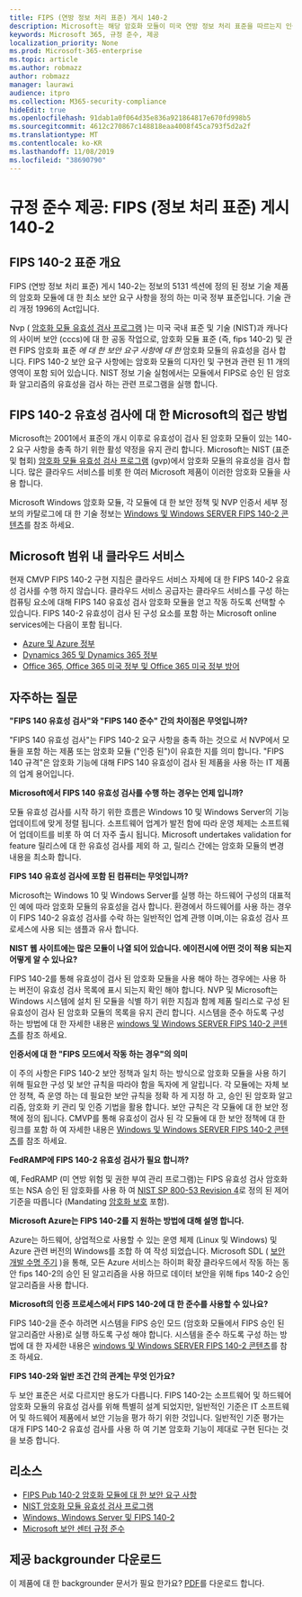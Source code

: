 ```yaml
---
title: FIPS (연방 정보 처리 표준) 게시 140-2
description: Microsoft는 해당 암호화 모듈이 미국 연방 정보 처리 표준을 따르는지 인증 합니다.
keywords: Microsoft 365, 규정 준수, 제공
localization_priority: None
ms.prod: Microsoft-365-enterprise
ms.topic: article
ms.author: robmazz
author: robmazz
manager: laurawi
audience: itpro
ms.collection: M365-security-compliance
hideEdit: true
ms.openlocfilehash: 91dab1a0f064d35e836a921864817e670fd998b5
ms.sourcegitcommit: 4612c270867c148818eaa4008f45ca793f5d2a2f
ms.translationtype: MT
ms.contentlocale: ko-KR
ms.lasthandoff: 11/08/2019
ms.locfileid: "38690790"
---
```

# <a name="compliance-offering-federal-information-processing-standard-fips-publication-140-2"></a>규정 준수 제공: FIPS (정보 처리 표준) 게시 140-2

## <a name="fips-140-2-standard-overview"></a>FIPS 140-2 표준 개요

FIPS (연방 정보 처리 표준) 게시 140-2는 정보의 5131 섹션에 정의 된 정보 기술 제품의 암호화 모듈에 대 한 최소 보안 요구 사항을 정의 하는 미국 정부 표준입니다. 기술 관리 개정 1996의 Act입니다.

Nvp ( [암호화 모듈 유효성 검사 프로그램](https://csrc.nist.gov/Projects/cryptographic-module-validation-program) )는 미국 국내 표준 및 기술 (NIST)과 캐나다의 사이버 보안 (cccs)에 대 한 공동 작업으로, 암호화 모듈 표준 (즉, fips 140-2) 및 관련 FIPS 암호화 표준 *에 대 한 보안 요구 사항에 대 한* 암호화 모듈의 유효성을 검사 합니다. FIPS 140-2 보안 요구 사항에는 암호화 모듈의 디자인 및 구현과 관련 된 11 개의 영역이 포함 되어 있습니다. NIST 정보 기술 실험에서는 모듈에서 FIPS로 승인 된 암호화 알고리즘의 유효성을 검사 하는 관련 프로그램을 실행 합니다.

## <a name="microsofts-approach-to-fips-140-2-validation"></a>FIPS 140-2 유효성 검사에 대 한 Microsoft의 접근 방법

Microsoft는 2001에서 표준의 개시 이후로 유효성이 검사 된 암호화 모듈이 있는 140-2 요구 사항을 충족 하기 위한 활성 약정을 유지 관리 합니다. Microsoft는 NIST (표준 및 협회) [암호화 모듈 유효성 검사 프로그램](https://csrc.nist.gov/Projects/cryptographic-module-validation-program) (gvp)에서 암호화 모듈의 유효성을 검사 합니다. 많은 클라우드 서비스를 비롯 한 여러 Microsoft 제품이 이러한 암호화 모듈을 사용 합니다.

Microsoft Windows 암호화 모듈, 각 모듈에 대 한 보안 정책 및 NVP 인증서 세부 정보의 카탈로그에 대 한 기술 정보는 [Windows 및 Windows SERVER FIPS 140-2 콘텐츠](https://aka.ms/AA6ehud)를 참조 하세요.

## <a name="microsoft-in-scope-cloud-services"></a>Microsoft 범위 내 클라우드 서비스

현재 CMVP FIPS 140-2 구현 지침은 클라우드 서비스 자체에 대 한 FIPS 140-2 유효성 검사를 수행 하지 않습니다. 클라우드 서비스 공급자는 클라우드 서비스를 구성 하는 컴퓨팅 요소에 대해 FIPS 140 유효성 검사 암호화 모듈을 얻고 작동 하도록 선택할 수 있습니다. FIPS 140-2 유효성이 검사 된 구성 요소를 포함 하는 Microsoft online services에는 다음이 포함 됩니다.

- [Azure 및 Azure 정부](https://docs.microsoft.com/azure/azure-government/documentation-government-plan-security)
- [Dynamics 365 및 Dynamics 365 정부](https://docs.microsoft.com/microsoft-365/compliance/office-365-encryption-in-microsoft-dynamics-365)
- [Office 365, Office 365 미국 정부 및 Office 365 미국 정부 방어](https://docs.microsoft.com/microsoft-365/compliance/office-365-encryption-risks-and-protections)

## <a name="frequently-asked-questions"></a>자주하는 질문

**"FIPS 140 유효성 검사"와 "FIPS 140 준수" 간의 차이점은 무엇입니까?**

"FIPS 140 유효성 검사"는 FIPS 140-2 요구 사항을 충족 하는 것으로 서 NVP에서 모듈을 포함 하는 제품 또는 암호화 모듈 ("인증 된")이 유효한 지를 의미 합니다. "FIPS 140 규격"은 암호화 기능에 대해 FIPS 140 유효성이 검사 된 제품을 사용 하는 IT 제품의 업계 용어입니다.

**Microsoft에서 FIPS 140 유효성 검사를 수행 하는 경우는 언제 입니까?**

모듈 유효성 검사를 시작 하기 위한 흐름은 Windows 10 및 Windows Server의 기능 업데이트에 맞게 정렬 됩니다. 소프트웨어 업계가 발전 함에 따라 운영 체제는 소프트웨어 업데이트를 비롯 하 여 더 자주 출시 됩니다. Microsoft undertakes validation for feature 릴리스에 대 한 유효성 검사를 제외 하 고, 릴리스 간에는 암호화 모듈의 변경 내용을 최소화 합니다.

**FIPS 140 유효성 검사에 포함 된 컴퓨터는 무엇입니까?**

Microsoft는 Windows 10 및 Windows Server를 실행 하는 하드웨어 구성의 대표적인 예에 따라 암호화 모듈의 유효성을 검사 합니다. 환경에서 하드웨어를 사용 하는 경우이 FIPS 140-2 유효성 검사를 수락 하는 일반적인 업계 관행 이며,이는 유효성 검사 프로세스에 사용 되는 샘플과 유사 합니다.

**NIST 웹 사이트에는 많은 모듈이 나열 되어 있습니다. 에이전시에 어떤 것이 적용 되는지 어떻게 알 수 있나요?**

FIPS 140-2를 통해 유효성이 검사 된 암호화 모듈을 사용 해야 하는 경우에는 사용 하는 버전이 유효성 검사 목록에 표시 되는지 확인 해야 합니다. NVP 및 Microsoft는 Windows 시스템에 설치 된 모듈을 식별 하기 위한 지침과 함께 제품 릴리스로 구성 된 유효성이 검사 된 암호화 모듈의 목록을 유지 관리 합니다. 시스템을 준수 하도록 구성 하는 방법에 대 한 자세한 내용은 [windows 및 Windows SERVER FIPS 140-2 콘텐츠](https://aka.ms/AA6ehud)를 참조 하세요.

**인증서에 대 한 "FIPS 모드에서 작동 하는 경우"의 의미**

이 주의 사항은 FIPS 140-2 보안 정책과 일치 하는 방식으로 암호화 모듈을 사용 하기 위해 필요한 구성 및 보안 규칙을 따라야 함을 독자에 게 알립니다. 각 모듈에는 자체 보안 정책, 즉 운영 하는 데 필요한 보안 규칙을 정확 하 게 지정 하 고, 승인 된 암호화 알고리즘, 암호화 키 관리 및 인증 기법을 활용 합니다. 보안 규칙은 각 모듈에 대 한 보안 정책에 정의 됩니다. CMVP를 통해 유효성이 검사 된 각 모듈에 대 한 보안 정책에 대 한 링크를 포함 하 여 자세한 내용은 [Windows 및 Windows SERVER FIPS 140-2 콘텐츠](https://aka.ms/AA6ehud)를 참조 하세요.

**FedRAMP에 FIPS 140-2 유효성 검사가 필요 합니까?**

예, FedRAMP (미 연방 위험 및 권한 부여 관리 프로그램)는 FIPS 유효성 검사 암호화 또는 NSA 승인 된 암호화를 사용 하 여 [NIST SP 800-53 Revision 4](https://nvd.nist.gov/800-53/Rev4/)로 정의 된 제어 기준을 따릅니다 (Mandating [암호화 보호](https://nvd.nist.gov/800-53/Rev4/control/SC-13) 포함).

**Microsoft Azure는 FIPS 140-2를 지 원하는 방법에 대해 설명 합니다.**

Azure는 하드웨어, 상업적으로 사용할 수 있는 운영 체제 (Linux 및 Windows) 및 Azure 관련 버전의 Windows를 조합 하 여 작성 되었습니다. Microsoft SDL ( [보안 개발 수명 주기](https://www.microsoft.com/securityengineering/sdl/) )을 통해, 모든 Azure 서비스는 하이퍼 확장 클라우드에서 작동 하는 동안 fips 140-2의 승인 된 알고리즘을 사용 하므로 데이터 보안을 위해 fips 140-2 승인 알고리즘을 사용 합니다.

**Microsoft의 인증 프로세스에서 FIPS 140-2에 대 한 준수를 사용할 수 있나요?**

FIPS 140-2을 준수 하려면 시스템을 FIPS 승인 모드 (암호화 모듈에서 FIPS 승인 된 알고리즘만 사용)로 실행 하도록 구성 해야 합니다. 시스템을 준수 하도록 구성 하는 방법에 대 한 자세한 내용은 [windows 및 Windows SERVER FIPS 140-2 콘텐츠](https://aka.ms/AA6ehud)를 참조 하세요.

**FIPS 140-2와 일반 조건 간의 관계는 무엇 인가요?**

두 보안 표준은 서로 다르지만 용도가 다릅니다. FIPS 140-2는 소프트웨어 및 하드웨어 암호화 모듈의 유효성 검사를 위해 특별히 설계 되었지만, 일반적인 기준은 IT 소프트웨어 및 하드웨어 제품에서 보안 기능을 평가 하기 위한 것입니다. 일반적인 기준 평가는 대개 FIPS 140-2 유효성 검사를 사용 하 여 기본 암호화 기능이 제대로 구현 된다는 것을 보증 합니다.

## <a name="resources"></a>리소스

- [FIPS Pub 140-2 암호화 모듈에 대 한 보안 요구 사항](https://csrc.nist.gov/publications/fips/fips140-2/fips1402.pdf)
- [NIST 암호화 모듈 유효성 검사 프로그램](https://csrc.nist.gov/groups/STM/cmvp/index.html)
- [Windows, Windows Server 및 FIPS 140-2](https://docs.microsoft.com/windows/security/threat-protection/fips-140-validation)
- [Microsoft 보안 센터 규정 준수](https://www.microsoft.com/trust-center/compliance/compliance-overview)

## <a name="download-the-offering-backgrounder"></a>제공 backgrounder 다운로드

이 제품에 대 한 backgrounder 문서가 필요 한가요? [PDF](https://download.microsoft.com/download/B/7/2/B7226B91-1A56-41E4-AC01-43FCFEE50B7F/FIPS_Compliance_Backgrounder.pdf)를 다운로드 합니다.